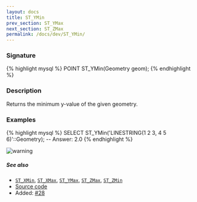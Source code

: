 ```yaml
---
layout: docs
title: ST_YMin
prev_section: ST_YMax
next_section: ST_ZMax
permalink: /docs/dev/ST_YMin/
---
```


### Signature

{% highlight mysql %}
POINT ST_YMin(Geometry geom);
{% endhighlight %}

### Description

Returns the minimum y-value of the given geometry.

### Examples

{% highlight mysql %}
SELECT ST_YMin('LINESTRING(1 2 3, 4 5 6)'::Geometry);
-- Answer:    2.0
{% endhighlight %}

![warning](../ST_YMin.png)

##### See also

* [`ST_XMin`](../ST_XMin), [`ST_XMax`](../ST_XMax), [`ST_YMax`](../ST_YMax), [`ST_ZMax`](../ST_ZMax), [`ST_ZMin`](../ST_ZMin)
* [Source code](https://github.com/irstv/H2GIS/blob/master/h2spatial-ext/src/main/java/org/h2gis/h2spatialext/function/spatial/properties/ST_YMin.java)
* Added: [#28](https://github.com/irstv/H2GIS/pull/28)
